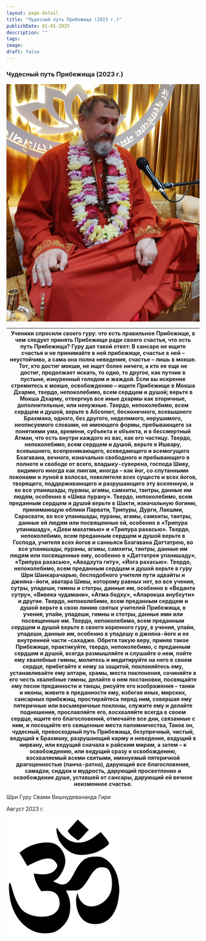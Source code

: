 ```yaml
---
layout: page-detail
title: "Чудесный путь Прибежища (2023 г.)"
publishDate: 01-01-2025
description: ""
tags:
image:
draft: false
---
```


### Чудесный путь Прибежища (2023 г.)

![Шри Гуру Свами Вишнудевананда Гири](/upload/medialibrary/6c7/6c7a8839ee34d48049b82ff8519ef0f7.png "Шри Гуру Свами Вишнудевананда Гири")  

| Ученики спросили своего гуру:  что есть правильное Прибежище,  в чем следует принять Прибежище ради своего счастья,  что есть путь Прибежища?  Гуру дал такой ответ:  В сансаре не ищите счастья и не принимайте в ней прибежище,  счастье в ней – неустойчиво, а сама она полна неведения,  счастье – лишь в мокше.  Тот, кто достиг мокши, не ищет более ничего,  а кто ее еще не достиг, продолжает искать, то одно, то другое,  как путник в пустыне, изнуренный голодом и жаждой.  Если вы искренне стремитесь к мокше, освобождению –  ищите Прибежище в Мокша Дхарме,  твердо, непоколебимо, всем сердцем и душой;  верьте в Мокша Дхарму,  отвергнув все иные дхармы как вторичные,  дополнительные,  или ненужные.  Твердо, непоколебимо, всем сердцем и душой,  верьте в Абсолют, бесконечного,  всевышнего Брахмана,  одного, без другого,  неделимого, нерушимого,  неописуемого словами, не имеющего формы,  пребывающего за понятиями ума, времени, субъекта и объекта,  и в бессмертный Атман, что есть внутри каждого из вас, как его частицу.  Твердо, непоколебимо, всем сердцем и душой,  верьте в Ишвару, всевышнего, всепроникающего,  всеведающего и всемогущего Бхагавана, вечного,  изначально свободного и пребывающего в полноте и свободе от всего,  владыку-суверена,  господа Шиву, видимого иногда как лингам,  иногда – как йог, со спутанными локонами и луной в волосах,  повелителя всех существ и всех йогов, творящего, поддерживающего и разрушающего эту вселенную,  и во все упанишады, пураны, агамы, самхиты, тантры, данные им людям, особенно в «Шива пурану».  Твердо, непоколебимо, всем преданным сердцем и душой верьте в Шакти, изначальную богиню,  принимающую облики Парвати, Трипуры, Дурги, Лакшми, Сарасвати,  во все упанишады, пураны, агамы, самхиты, тантры,  данные ей людям или посвященные ей, особенно в «Трипура упанишаду», «Деви махатмью» и «Трипура рахасью».  Твердо, непоколебимо, всем преданным сердцем и душой верьте в Господа, учителя всех йогов и санньяси Бхагавана Даттатрею,  во все упанишады, пураны, агамы, самхиты, тантры,  данные им людям или посвященные ему, особенно в «Даттатрея упанишаду», «Трипура рахасью», «Авадхута гиту», «Йога рахасью».  Твердо, непоколебимо, всем преданным сердцем и душой верьте в гуру Шри Шанкарачарью, бесподобного учителя пути адвайты и джняна-йоги, аватара Шивы, которому равных нет,  во все учения, сутры, упадеши, гимны и стотры,  данные им, особенно в «Веданта сутру», «Вивека чудамани», «Атма бодху», «Апарокша анубхути» и другие.  Твердо, непоколебимо, всем преданным сердцем и душой верьте в свою линию святых учителей Прибежища, в учения, упайи, упадеши, гимны и стотры, данные ими или посвященные им.  Твердо, непоколебимо, всем преданным сердцем и душой верьте в своего коренного гуру, в учения, упайи, упадеши, данные им, особенно в упадешу о джняна-йоге и ее внутренней части –сахадже.  Обретя такую веру, приняв такое Прибежище, практикуйте, твердо, непоколебимо, с преданным сердцем и душой,  всегда размышляйте и слушайте о нем,  пойте ему хвалебные гимны,  молитесь и медитируйте на него в своем сердце,  прибегайте к нему за защитой, поклоняйтесь ему,  устанавливайте ему алтари, храмы,  места поклонения,  сочиняйте в его честь хвалебные гимны,  делайте о нем постановки,  посвящайте ему песни преданности и танцы,  рисуйте его изображения – танки и иконы,  живите в преданности ему,  избегая иных, мирских, сансарных прибежищ,  простирайтесь перед ним, совершая ему пятеричные или восьмеричные поклоны,  служите ему и делайте подношения,  прославляйте его,  восхваляйте всегда в своем сердце,  ищите его благословений,  отмечайте все дни,  связанные с ним, и посещайте его  священные места паломничества,  Таков он, чудесный, превосходный путь Прибежища,  безупречный, чистый,  ведущий к Брахману,  разрушающий карму и неведение,  ведущий в нирвану,  или ведущий сначала к райским мирам,  а затем – к освобождению,  или ведущий сразу к освобождению,  восхваляемый всеми святыми,  именуемый пятеричной драгоценностью (панча-ратна),  дарующий все благословения, самадхи, сиддхи и мудрость,  дарующий просветление и освобождение душе,  уставшей от сансары,  дарующий ей вечное неизменное счастье. |
| ------------------------------------------------------------------------------------------------------------------------------------------------------------------------------------------------------------------------------------------------------------------------------------------------------------------------------------------------------------------------------------------------------------------------------------------------------------------------------------------------------------------------------------------------------------------------------------------------------------------------------------------------------------------------------------------------------------------------------------------------------------------------------------------------------------------------------------------------------------------------------------------------------------------------------------------------------------------------------------------------------------------------------------------------------------------------------------------------------------------------------------------------------------------------------------------------------------------------------------------------------------------------------------------------------------------------------------------------------------------------------------------------------------------------------------------------------------------------------------------------------------------------------------------------------------------------------------------------------------------------------------------------------------------------------------------------------------------------------------------------------------------------------------------------------------------------------------------------------------------------------------------------------------------------------------------------------------------------------------------------------------------------------------------------------------------------------------------------------------------------------------------------------------------------------------------------------------------------------------------------------------------------------------------------------------------------------------------------------------------------------------------------------------------------------------------------------------------------------------------------------------------------------------------------------------------------------------------------------------------------------------------------------------------------------------------------------------------------------------------------------------------------------------------------------------------------------------------------------------------------------------------------------------------------------------------------------------------------------------------------------------------------------------------------------------------------------------------------------------------------------------------------------------------------------------------------------------------------------------------------------------------------------------------------------------------------------------------------------------------------------------------------------------------------------------------------------------------------------------------------------------------------------------------------------------------------------------------------------------------------------------------------------------------------------------------------------------------------------------------------------------------------------------------------------------------------------------------------------------------------------------------------------------------------------------------------------------------------------------------------------------------------------------------------------------------------------------------------------------------------------------------------------------------------------------------------------------------------------------------------------------------------------------------------------------------------ |

 Шри Гуру Свами Вишнудевананда Гири

 Август 2023 г.

![Ом](/upload/medialibrary/4e5/4e59138d7f13f8137afb77ab8ee41988.png "Ом") 
  
  
